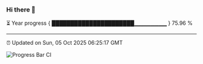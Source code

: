 ### Hi there 👋

⏳ Year progress { ██████████████████████▁▁▁▁▁▁▁▁ } 75.96 %

---

⏰ Updated on Sun, 05 Oct 2025 06:25:17 GMT

![Progress Bar CI](https://github.com/liununu/liununu/workflows/Progress%20Bar%20CI/badge.svg)
